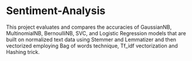 # Sentiment-Analysis

This project evaluates and compares the accuracies of GaussianNB, MultinomialNB, BernoulliNB, SVC, and Logistic Regression models that are built on normalized text data using Stemmer and Lemmatizer and then vectorized employing Bag of words technique, Tf_idf vectorization and Hashing trick.
